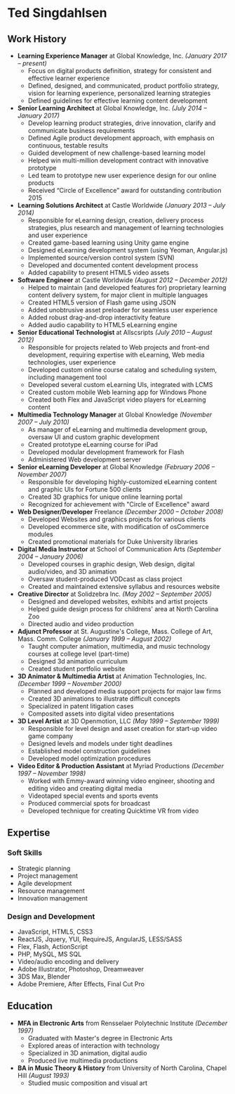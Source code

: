 # Ted Singdahlsen

## Work History
* **Learning Experience Manager** at Global Knowledge, Inc. *(January 2017 – present)*
  * Focus on digital products definition, strategy for consistent and effective learner experience
  * Defined, designed, and communicated, product portfolio strategy, vision for learning experience, personalized learning strategies
  * Defined guidelines for effective learning content development
* **Senior Learning Architect** at Global Knowledge, Inc. *(July 2014 – January 2017)*
  * Develop learning product strategies, drive innovation, clarify and communicate business requirements
  * Defined Agile product development approach, with emphasis on continuous, testable results
  * Guided development of new challenge-based learning model
  * Helped win multi-million development contract with innovative prototype
  * Led team to prototype new user experience design for our online products
  * Received “Circle of Excellence” award for outstanding contribution 2015
* **Learning Solutions Architect** at Castle Worldwide *(January 2013 – July 2014)*
  * Responsible for eLearning design, creation, delivery process strategies, plus research and management of learning technologies and user experience
  * Created game-based learning using Unity game engine
  * Designed eLearning development system (using Yeoman, Angular.js)
  * Implemented source/version control system (SVN)
  * Developed and documented content development process
  * Added capability to present HTML5 video assets
* **Software Engineer** at Castle Worldwide *(August 2012 – December 2012)*
  * Helped to maintain (and developed features for) proprietary learning content delivery system, for major client in multiple languages
  * Created HTML5 version of Flash game using JSON
  * Added unobtrusive asset preloader for seamless user experience
  * Added robust drag-and-drop interactivity feature
  * Added audio capability to HTML5 eLearning engine
* **Senior Educational Technologist** at Allscsripts *(July 2010 – August 2012)*
  * Responsible for projects related to Web projects and front-end development, requiring expertise with eLearning, Web media technologies, user experience
  * Developed custom online course catalog and scheduling system, including management tool
  * Developed several custom eLearning UIs, integrated with LCMS
  * Created custom mobile Web learning app for Windows Phone
  * Created both Flex and JavaScript video players for eLearning content
* **Multimedia Technology Manager** at Global Knowledge *(November 2007 – July 2010)*
  * As manager of eLearning and multimedia development group, oversaw UI and custom graphic development
  * Created prototype eLearning course for iPad
  * Developed modular development framework for Flash
  * Administered Web development server 
* **Senior eLearning Developer** at Global Knowledge *(February 2006 – November 2007)*
  * Responsible for developing highly-customized eLearning content and graphic UIs for Fortune 500 clients
  * Created 3D graphics for unique online learning portal
  * Recognized for achievement with "Circle of Excellence" award
* **Web Designer/Developer** Freelance *(December 2000 – October 2008)*
  * Developed Websites and graphics projects for various clients
  * Developed ecommerce site, with modification of osCommerce modules
  * Created promotional materials for Duke University libraries
* **Digital Media Instructor** at School of Communication Arts *(September 2004 – January 2006)*
  * Developed courses in graphic design, Web design, digital audio/video, and 3D animation
  * Oversaw student-produced VODcast as class project
  * Created and maintained extensive syllabus and resources website
* **Creative Director** at Solidzebra Inc. *(May 2002 – September 2005)*
  * Designed and developed websites, exhibits and artist projects
  * Helped guide design process for childrens' area at North Carolina Zoo
  * Directed audio and video production
* **Adjunct Professor** at St. Augustine's College, Mass. College of Art, Mass. Comm. College *(January 1999 – August 2002)*
  * Taught computer animation, multimedia, and music technology courses at college level (part-time)
  * Designed 3d animation curriculum
  * Created student portfolio website
* **3D Animator & Multimedia Artist** at Animation Technologies, Inc. *(December 1999 – November 2000)*
  * Planned and developed media support projects for major law firms
  * Created 3D animations to illustrate difficult concepts
  * Specialized in patent litigation cases
  * Composited assets into digital video presentations
* **3D Level Artist** at 3D Openmotion, LLC *(May 1999 – September 1999)*
  * Responsible for level design and asset creation for start-up video game company
  * Designed levels and models under tight deadlines
  * Established model construction guidelines
  * Developed model optimization procedures
* **Video Editor & Production Assistant** at Myriad Productions *(December 1997 – November 1998)*
  * Worked with Emmy-award winning video engineer, shooting and editing video and creating digital media
  * Videotaped special events and sports events
  * Produced commercial spots for broadcast
  * Developed technique for creating Quicktime VR from video

## Expertise
### Soft Skills
  * Strategic planning
  * Project management
  * Agile development
  * Resource management
  * Innovation management
### Design and Development
  * JavaScript, HTML5, CSS3
  * ReactJS, Jquery, YUI, RequireJS, AngularJS, LESS/SASS
  * Flex, Flash, ActionScript
  * PHP, MySQL, MS SQL
  * Video/audio encoding and delivery
  * Adobe Illustrator, Photoshop, Dreamweaver
  * 3DS Max, Blender
  * Adobe Premiere, After Effects, Final Cut Pro

## Education
* **MFA in Electronic Arts** from Rensselaer Polytechnic Institute *(December 1997)*
  * Graduated with Master's degree in Electronic Arts
  * Explored areas of interaction with technology
  * Specialized in 3D animation, digital audio
  * Produced live multimedia productions
* **BA in Music Theory & History** from University of North Carolina, Chapel Hill *(August 1993)*
  * Studied music composition and visual art
